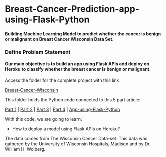 # Breast-Cancer-Prediction-app-using-Flask-Python
#### Building Machine Learning Model to predict whether the cancer is benign or malignant on Breast Cancer Wisconsin Data Set.
### Define Problem Statement
#### Our main objective is to build an app using Flask APIs and deploy on Heroku to classify whether the breast cancer is benign or malignant.

Access the folder for the complete project with this link

[Breast-Cancer-Wisconsin](https://github.com/Muhd-Shahid/Breast-Cancer-Wisconsin/)


This folder holds the Python code connected to this 5 part article:

[Part 1](https://medium.com/analytics-vidhya/building-ml-model-to-predict-whether-the-cancer-is-benign-or-malignant-on-breast-cancer-wisconsin-a09b6c32e7b8) | [Part 2](https://medium.com/analytics-vidhya/building-ml-model-to-predict-whether-the-cancer-is-benign-or-malignant-on-breast-cancer-wisconsin-b8249b55fc62) | [Part 3](https://medium.com/@shahid_dhn/building-ml-model-to-predict-whether-the-cancer-is-benign-or-malignant-on-breast-cancer-wisconsin-d6cf8b47f49a) | [Part 4](https://shahid-dhn.medium.com/building-ml-model-to-predict-whether-the-cancer-is-benign-or-malignant-on-breast-cancer-wisconsin-8654994ca20a) | [App-using-Flask-Python](https://shahid-dhn.medium.com/deploying-breast-cancer-prediction-model-using-flask-apis-and-heroku-4fd3b65b2f26)

With this code, we are going to learn:

* How to deploy a model using Flask APIs on Heroku?

The data comes from The Wisconsin Cancer Data-set.
This data was gathered by the University of Wisconsin Hospitals, Madison and by Dr. William H. Wolberg.


